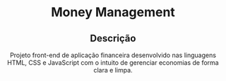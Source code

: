 <h1 align = "center"> Money Management</h1>

 <h2 align = "center"> Descrição </h2>
 <p align = "center"> Projeto front-end de aplicação financeira desenvolvido nas linguagens HTML, CSS e JavaScript com o intuito de gerenciar economias de forma clara e limpa. </p>
<h2 https://almeidasoaresmatheus.github.io/dw1a3/MoneyManagement/index.html# </h2>
